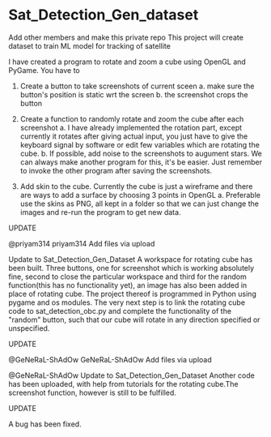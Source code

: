 # Sat_Detection_Gen_dataset
Add other members and make this private repo
This project will create dataset to train ML model for tracking of satellite

I have created a program to rotate and zoom a cube using OpenGL and PyGame. You have to
1. Create a button to take screenshots of current sceen
  a. make sure the button's position is static wrt the screen
  b. the screenshot crops the button
2. Create a function to randomly rotate and zoom the cube after each screenshot
  a. I have already implemented the rotation part, except currently it rotates after giving actual input, you just have to give the keyboard signal by software or edit few variables which are rotating the cube.
  b. If possible, add noise to the screenshots to augument stars. We can always make another program for this, it's be easier. Just remember to invoke the other program after saving the screenshots.

3. Add skin to the cube. Currently the cube is just a wireframe and there are ways to add a surface by choosing 3 points in OpenGL
  a. Preferable use the skins as PNG, all kept in a folder so that we can just change the images and re-run the program to get new data.

UPDATE


@priyam314
priyam314 Add files via upload

Update to Sat_Detection_Gen_Dataset
A workspace for rotating cube has been built. Three buttons, one for screenshot which is working absolutely fine, second to close the particular workspace and third for the random function(this has no functionality yet), an image has also been added in place of rotating cube. 
The project thereof is programmed in Python using pygame and os modules.
The very next step is to link the rotating cube code to sat_detection_obc.py and complete the functionality of the "random" button, such that our cube will rotate in any direction specified or unspecified.

UPDATE



@GeNeRaL-ShAdOw
GeNeRaL-ShAdOw Add files via upload

@GeNeRaL-ShAdOw
Update to Sat_Detection_Gen_Dataset
Another code has been uploaded, with help from tutorials for the rotating cube.The screenshot function, however is still to be fulfilled.

UPDATE

A bug has been fixed.
